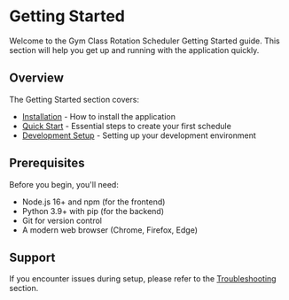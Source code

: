 # Getting Started

Welcome to the Gym Class Rotation Scheduler Getting Started guide. This section will help you get up and running with the application quickly.

## Overview

The Getting Started section covers:

- [Installation](installation.md) - How to install the application
- [Quick Start](quickstart.md) - Essential steps to create your first schedule
- [Development Setup](development-setup.md) - Setting up your development environment

## Prerequisites

Before you begin, you'll need:

- Node.js 16+ and npm (for the frontend)
- Python 3.9+ with pip (for the backend)
- Git for version control
- A modern web browser (Chrome, Firefox, Edge)

## Support

If you encounter issues during setup, please refer to the [Troubleshooting](../user-guide/troubleshooting.md) section.
